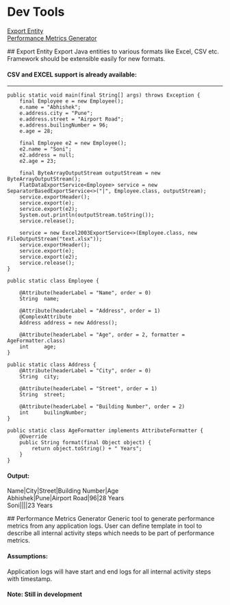 # Dev Tools  
[Export Entity](#exportEntity)  
[Performance Metrics Generator](#perfMetrics)  
   
<a name="exportEntity"/>
## Export Entity
Export Java entities to various formats like Excel, CSV etc. Framework should be extensible easily for new formats.

#### CSV and EXCEL support is already available: 
-----------------------

	public static void main(final String[] args) throws Exception {
		final Employee e = new Employee();
		e.name = "Abhishek";
		e.address.city = "Pune";
		e.address.street = "Airport Road";
		e.address.builingNumber = 96;
		e.age = 28;

		final Employee e2 = new Employee();
		e2.name = "Soni";
		e2.address = null;
		e2.age = 23;

		final ByteArrayOutputStream outputStream = new ByteArrayOutputStream();
		FlatDataExportService<Employee> service = new SeparatorBasedExportService<>("|", Employee.class, outputStream);
		service.exportHeader();
		service.export(e);
		service.export(e2);
		System.out.println(outputStream.toString());
		service.release();

		service = new Excel2003ExportService<>(Employee.class, new FileOutputStream("text.xlsx"));
		service.exportHeader();
		service.export(e);
		service.export(e2);
		service.release();
	}

	public static class Employee {

		@Attribute(headerLabel = "Name", order = 0)
		String	name;

		@Attribute(headerLabel = "Address", order = 1)
		@ComplexAttribute
		Address	address	= new Address();

		@Attribute(headerLabel = "Age", order = 2, formatter = AgeFormatter.class)
		int		age;
	}

	public static class Address {
		@Attribute(headerLabel = "City", order = 0)
		String	city;

		@Attribute(headerLabel = "Street", order = 1)
		String	street;

		@Attribute(headerLabel = "Building Number", order = 2)
		int		builingNumber;
	}

	public static class AgeFormatter implements AttributeFormatter {
		@Override
		public String format(final Object object) {
			return object.toString() + " Years";
		}
	}

#### Output:
Name|City|Street|Building Number|Age  
Abhishek|Pune|Airport Road|96|28 Years  
Soni||||23 Years

<a name="perfMetrics"/>
## Performance Metrics Generator
Generic tool to generate performance metrics from any application logs. User can define template in tool to describe all internal activity steps which needs to be part of performance metrics.

#### Assumptions:
Application logs will have start and end logs for all internal activity steps with timestamp.

#### Note: Still in development 
